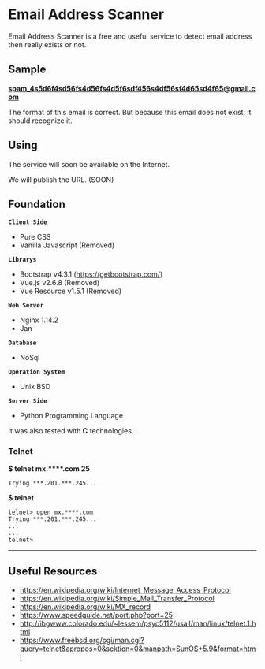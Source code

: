 # Email Address Scanner

Email Address Scanner is a free and useful service to detect email address then really exists or not. 

## Sample

**spam_4s5d6f4sd56fs4d56fs4d5f6sdf456s4df56sf4d65sd4f65@gmail.com**

The format of this email is correct.
But because this email does not exist, it should recognize it.

## Using

The service will soon be available on the Internet.

We will publish the URL. (SOON)

## Foundation

**`Client Side`**

 * Pure CSS
 * Vanilla Javascript (Removed)

**`Librarys`**
 * Bootstrap v4.3.1 (https://getbootstrap.com/)
 * Vue.js v2.6.8 (Removed)
 * Vue Resource v1.5.1 (Removed)

**`Web Server`**
 * Nginx 1.14.2
 * Jan

**`Database`**
* NoSql

**`Operation System`**
 * Unix BSD

**`Server Side`**
 * Python  Programming Language

It was also tested with **C** technologies.

### Telnet

**$ telnet mx.****.com 25**

```
Trying ***.201.***.245...
```

**$ telnet**
```
telnet> open mx.****.com
Trying ***.201.***.245...
...
...
telnet>
```

-------

## Useful Resources

- https://en.wikipedia.org/wiki/Internet_Message_Access_Protocol
- https://en.wikipedia.org/wiki/Simple_Mail_Transfer_Protocol
- https://en.wikipedia.org/wiki/MX_record
- https://www.speedguide.net/port.php?port=25
- http://ibgwww.colorado.edu/~lessem/psyc5112/usail/man/linux/telnet.1.html
- https://www.freebsd.org/cgi/man.cgi?query=telnet&apropos=0&sektion=0&manpath=SunOS+5.9&format=html
